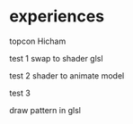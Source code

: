 # experiences
 topcon Hicham

 test 1
 swap to shader glsl

 test 2
 shader to animate model

 test 3

draw pattern in glsl
